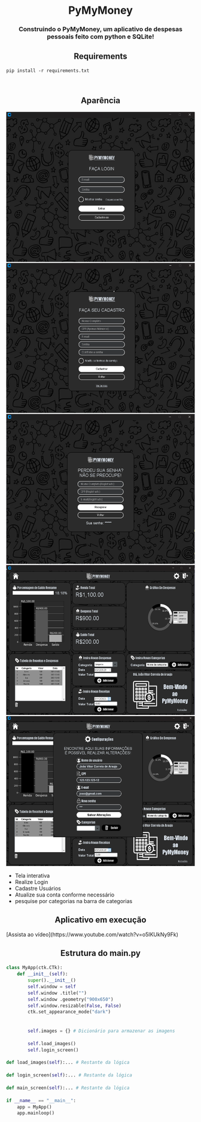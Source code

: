 <h1 align="center">PyMyMoney</h1>
<h3 align="center">Construindo o PyMyMoney, um aplicativo de despesas pessoais feito com python e SQLite!</h3>

##

<h2 align="center"> Requirements </h2>

```
pip install -r requirements.txt
```

</div>

<p align="center"> 
    
<br>

<h2 align="center"> Aparência </h2>

<div align="center">
  
  <img src="img_github_presentation/tela_login.png" alt="Texto Alternativo" width="600" height="400">
  <img src="img_github_presentation/tela_cadastro.png" alt="Texto Alternativo" width="600" height="400">
  <img src="img_github_presentation/tela_recuperacao.png" alt="Texto Alternativo" width="600" height="400">
  <img src="img_github_presentation/tela_principal.png" alt="Texto Alternativo" width="600" height="400">
  <img src="img_github_presentation/tela_config.png" alt="Texto Alternativo" width="600" height="400">
  

</div>



- Tela interativa
- Realize Login
- Cadastre Usuários
- Atualize sua conta conforme necessário
- pesquise por categorias na barra de categorias

<h2 align="center"> Aplicativo em execução </h2>
[Assista ao vídeo](https://www.youtube.com/watch?v=o5IKUkNy9Fk)


<h2 align="center"> Estrutura do main.py </h2>

```python
class MyApp(ctk.CTk):
    def __init__(self):
        super().__init__()
        self.window = self 
        self.window .title("")
        self.window .geometry("900x650")
        self.window.resizable(False, False)
        ctk.set_appearance_mode("dark")

        
        self.images = {} # Dicionário para armazenar as imagens

        self.load_images()
        self.login_screen()

def load_images(self):... # Restante da lógica

def login_screen(self):... # Restante da lógica

def main_screen(self):... # Restante da lógica

if __name__ == "__main__":
    app = MyApp()
    app.mainloop()
```
